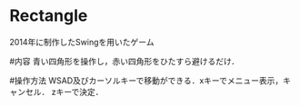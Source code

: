 # Rectangle
2014年に制作したSwingを用いたゲーム

#内容
青い四角形を操作し，赤い四角形をひたすら避けるだけ．

#操作方法
WSAD及びカーソルキーで移動ができる．xキーでメニュー表示，キャンセル．
zキーで決定．
